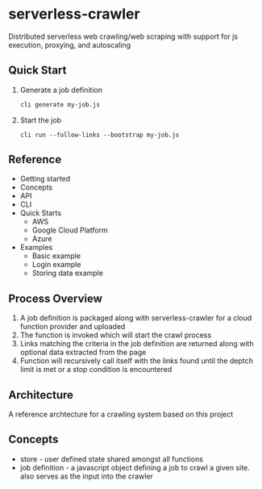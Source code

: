 # serverless-crawler

Distributed serverless web crawling/web scraping with support for js execution, proxying, and autoscaling

## Quick Start

1. Generate a job definition
    ```sh
    cli generate my-job.js
    ```
1. Start the job
    ```
    cli run --follow-links --bootstrap my-job.js
    ```

## Reference

* Getting started
* Concepts
* API
* CLI
* Quick Starts
    * AWS
    * Google Cloud Platform
    * Azure
* Examples
    * Basic example
    * Login example
    * Storing data example

## Process Overview

1. A job definition is packaged along with serverless-crawler for a cloud function provider and uploaded
1. The function is invoked which will start the crawl process
1. Links matching the criteria in the job definition are returned along with optional data extracted from the page
1. Function will recursively call itself with the links found until the deptch limit is met or a stop condition is encountered

## Architecture

A reference archtecture for a crawling system based on this project

## Concepts

* store - user defined state shared amongst all functions
* job definition - a javascript object defining a job to crawl a given site. also serves as the input into the crawler